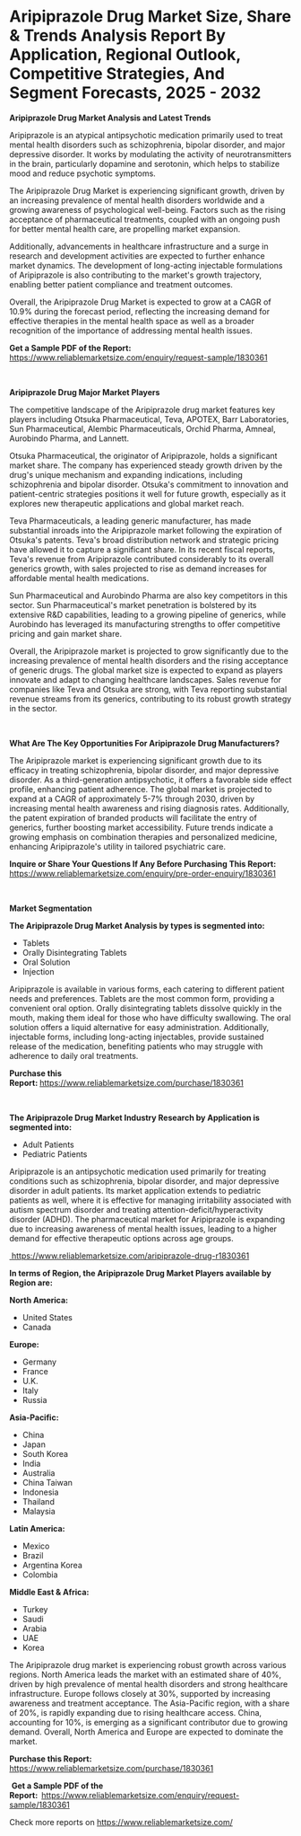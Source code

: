 <p><h1>Aripiprazole Drug Market Size, Share & Trends Analysis Report By Application, Regional Outlook, Competitive Strategies, And Segment Forecasts, 2025 - 2032</h1></p><p><strong>Aripiprazole Drug Market Analysis and Latest Trends</strong></p>
<p><p>Aripiprazole is an atypical antipsychotic medication primarily used to treat mental health disorders such as schizophrenia, bipolar disorder, and major depressive disorder. It works by modulating the activity of neurotransmitters in the brain, particularly dopamine and serotonin, which helps to stabilize mood and reduce psychotic symptoms. </p><p>The Aripiprazole Drug Market is experiencing significant growth, driven by an increasing prevalence of mental health disorders worldwide and a growing awareness of psychological well-being. Factors such as the rising acceptance of pharmaceutical treatments, coupled with an ongoing push for better mental health care, are propelling market expansion. </p><p>Additionally, advancements in healthcare infrastructure and a surge in research and development activities are expected to further enhance market dynamics. The development of long-acting injectable formulations of Aripiprazole is also contributing to the market's growth trajectory, enabling better patient compliance and treatment outcomes. </p><p>Overall, the Aripiprazole Drug Market is expected to grow at a CAGR of 10.9% during the forecast period, reflecting the increasing demand for effective therapies in the mental health space as well as a broader recognition of the importance of addressing mental health issues.</p></p>
<p><strong>Get a Sample PDF of the Report:&nbsp;</strong> <a href="https://www.reliablemarketsize.com/enquiry/request-sample/1830361?utm_campaign=3076&utm_medium=2&utm_source=Github&utm_content=ia&utm_term=08032025&utm_id=aripiprazole-drug">https://www.reliablemarketsize.com/enquiry/request-sample/1830361</a></p>
<p>&nbsp;</p>
<p><strong>Aripiprazole Drug Major Market Players</strong></p>
<p><p>The competitive landscape of the Aripiprazole drug market features key players including Otsuka Pharmaceutical, Teva, APOTEX, Barr Laboratories, Sun Pharmaceutical, Alembic Pharmaceuticals, Orchid Pharma, Amneal, Aurobindo Pharma, and Lannett. </p><p>Otsuka Pharmaceutical, the originator of Aripiprazole, holds a significant market share. The company has experienced steady growth driven by the drug's unique mechanism and expanding indications, including schizophrenia and bipolar disorder. Otsuka's commitment to innovation and patient-centric strategies positions it well for future growth, especially as it explores new therapeutic applications and global market reach.</p><p>Teva Pharmaceuticals, a leading generic manufacturer, has made substantial inroads into the Aripiprazole market following the expiration of Otsuka's patents. Teva's broad distribution network and strategic pricing have allowed it to capture a significant share. In its recent fiscal reports, Teva's revenue from Aripiprazole contributed considerably to its overall generics growth, with sales projected to rise as demand increases for affordable mental health medications.</p><p>Sun Pharmaceutical and Aurobindo Pharma are also key competitors in this sector. Sun Pharmaceutical's market penetration is bolstered by its extensive R&D capabilities, leading to a growing pipeline of generics, while Aurobindo has leveraged its manufacturing strengths to offer competitive pricing and gain market share.</p><p>Overall, the Aripiprazole market is projected to grow significantly due to the increasing prevalence of mental health disorders and the rising acceptance of generic drugs. The global market size is expected to expand as players innovate and adapt to changing healthcare landscapes. Sales revenue for companies like Teva and Otsuka are strong, with Teva reporting substantial revenue streams from its generics, contributing to its robust growth strategy in the sector.</p></p>
<p>&nbsp;</p>
<p><strong>What Are The Key Opportunities For Aripiprazole Drug Manufacturers?</strong></p>
<p><p>The Aripiprazole market is experiencing significant growth due to its efficacy in treating schizophrenia, bipolar disorder, and major depressive disorder. As a third-generation antipsychotic, it offers a favorable side effect profile, enhancing patient adherence. The global market is projected to expand at a CAGR of approximately 5-7% through 2030, driven by increasing mental health awareness and rising diagnosis rates. Additionally, the patent expiration of branded products will facilitate the entry of generics, further boosting market accessibility. Future trends indicate a growing emphasis on combination therapies and personalized medicine, enhancing Aripiprazole's utility in tailored psychiatric care.</p></p>
<p><strong>Inquire or Share Your Questions If Any Before Purchasing This Report:</strong> <a href="https://www.reliablemarketsize.com/enquiry/pre-order-enquiry/1830361?utm_campaign=3076&utm_medium=2&utm_source=Github&utm_content=ia&utm_term=08032025&utm_id=aripiprazole-drug">https://www.reliablemarketsize.com/enquiry/pre-order-enquiry/1830361</a></p>
<p>&nbsp;</p>
<p><strong>Market Segmentation</strong></p>
<p><strong>The Aripiprazole Drug Market Analysis by types is segmented into:</strong></p>
<p><ul><li>Tablets</li><li>Orally Disintegrating Tablets</li><li>Oral Solution</li><li>Injection</li></ul></p>
<p><p>Aripiprazole is available in various forms, each catering to different patient needs and preferences. Tablets are the most common form, providing a convenient oral option. Orally disintegrating tablets dissolve quickly in the mouth, making them ideal for those who have difficulty swallowing. The oral solution offers a liquid alternative for easy administration. Additionally, injectable forms, including long-acting injectables, provide sustained release of the medication, benefiting patients who may struggle with adherence to daily oral treatments.</p></p>
<p><strong>Purchase this Report:&nbsp;</strong><a href="https://www.reliablemarketsize.com/purchase/1830361?utm_campaign=3076&utm_medium=2&utm_source=Github&utm_content=ia&utm_term=08032025&utm_id=aripiprazole-drug">https://www.reliablemarketsize.com/purchase/1830361</a></p>
<p>&nbsp;</p>
<p><strong>The Aripiprazole Drug Market Industry Research by Application is segmented into:</strong></p>
<p><ul><li>Adult Patients</li><li>Pediatric Patients</li></ul></p>
<p><p>Aripiprazole is an antipsychotic medication used primarily for treating conditions such as schizophrenia, bipolar disorder, and major depressive disorder in adult patients. Its market application extends to pediatric patients as well, where it is effective for managing irritability associated with autism spectrum disorder and treating attention-deficit/hyperactivity disorder (ADHD). The pharmaceutical market for Aripiprazole is expanding due to increasing awareness of mental health issues, leading to a higher demand for effective therapeutic options across age groups.</p></p>
<p><a href="https://www.reliablemarketsize.com/aripiprazole-drug-r1830361?utm_campaign=3076&utm_medium=2&utm_source=Github&utm_content=ia&utm_term=08032025&utm_id=aripiprazole-drug">&nbsp;https://www.reliablemarketsize.com/aripiprazole-drug-r1830361</a></p>
<p><strong>In terms of Region, the Aripiprazole Drug Market Players available by Region are:</strong></p>
<p>
    <p> <strong> North America: </strong>
        <ul>
            <li>United States</li>
            <li>Canada</li>
        </ul>
        </p> 
    <p> <strong> Europe: </strong>
        <ul>
            <li>Germany</li>
            <li>France</li>
            <li>U.K.</li>
            <li>Italy</li>
            <li>Russia</li>
        </ul>
        </p> 
    <p> <strong> Asia-Pacific: </strong>
        <ul>
            <li>China</li>
            <li>Japan</li>
            <li>South Korea</li>
            <li>India</li>
            <li>Australia</li>
            <li>China Taiwan</li>
            <li>Indonesia</li>
            <li>Thailand</li>
            <li>Malaysia</li>
        </ul>
        </p> 
    <p> <strong> Latin America: </strong>
        <ul>
            <li>Mexico</li>
            <li>Brazil</li>
            <li>Argentina Korea</li>
            <li>Colombia</li>
        </ul>
        </p> 
    <p> <strong> Middle East & Africa: </strong>
        <ul>
            <li>Turkey</li>
            <li>Saudi</li>
            <li>Arabia</li>
            <li>UAE</li>
            <li>Korea</li>
        </ul>
    </p>
    </p>
<p><p>The Aripiprazole drug market is experiencing robust growth across various regions. North America leads the market with an estimated share of 40%, driven by high prevalence of mental health disorders and strong healthcare infrastructure. Europe follows closely at 30%, supported by increasing awareness and treatment acceptance. The Asia-Pacific region, with a share of 20%, is rapidly expanding due to rising healthcare access. China, accounting for 10%, is emerging as a significant contributor due to growing demand. Overall, North America and Europe are expected to dominate the market.</p></p>
<p><strong>Purchase this Report: </strong><a href="https://www.reliablemarketsize.com/purchase/1830361?utm_campaign=3076&utm_medium=2&utm_source=Github&utm_content=ia&utm_term=08032025&utm_id=aripiprazole-drug">https://www.reliablemarketsize.com/purchase/1830361</a></p>
<p>&nbsp;<strong>Get a Sample PDF of the Report:&nbsp;&nbsp;</strong><a href="https://www.reliablemarketsize.com/enquiry/request-sample/1830361?utm_campaign=3076&utm_medium=2&utm_source=Github&utm_content=ia&utm_term=08032025&utm_id=aripiprazole-drug">https://www.reliablemarketsize.com/enquiry/request-sample/1830361</a></p>
<p><strong></strong></p>
<p>Check more reports on <a href="https://www.reliablemarketsize.com/?utm_campaign=3076&utm_medium=2&utm_source=Github&utm_content=ia&utm_term=08032025&utm_id=aripiprazole-drug">https://www.reliablemarketsize.com/</a></p>
